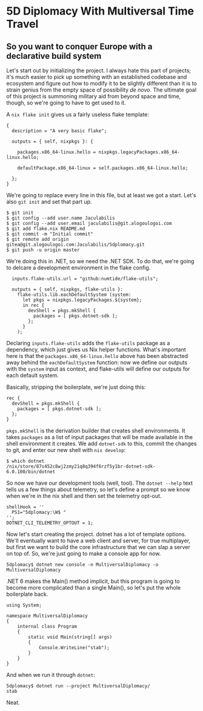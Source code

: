 # 5D Diplomacy With Multiversal Time Travel

## So you want to conquer Europe with a declarative build system

Let's start out by initializing the project. I always hate this part of projects; it's much easier to pick up something with an established codebase and ecosystem and figure out how to modify it to be slightly different than it is to strain genius from the empty space of possibility _de novo_. The ultimate goal of this project is summoning military aid from beyond space and time, though, so we're going to have to get used to it.

A `nix flake init` gives us a fairly useless flake template:

```
{
  description = "A very basic flake";

  outputs = { self, nixpkgs }: {

    packages.x86_64-linux.hello = nixpkgs.legacyPackages.x86_64-linux.hello;

    defaultPackage.x86_64-linux = self.packages.x86_64-linux.hello;

  };
}
```

We're going to replace every line in this file, but at least we got a start. Let's also `git init` and set that part up.

```
$ git init
$ git config --add user.name Jaculabilis
$ git config --add user.email jaculabilis@git.alogoulogoi.com
$ git add flake.nix README.md
$ git commit -m "Initial commit"
$ git remote add origin gitea@git.alogoulogoi.com:Jaculabilis/5dplomacy.git
$ git push -u origin master
```

We're doing this in .NET, so we need the .NET SDK. To do that, we're going to delcare a development environment in the flake config.

```
  inputs.flake-utils.url = "github:numtide/flake-utils";

  outputs = { self, nixpkgs, flake-utils }:
    flake-utils.lib.eachDefaultSystem (system:
      let pkgs = nixpkgs.legacyPackages.${system};
      in rec {
        devShell = pkgs.mkShell {
          packages = [ pkgs.dotnet-sdk ];
        };
      }
    );
```

Declaring `inputs.flake-utils` adds the `flake-utils` package as a dependency, which just gives us Nix helper functions. What's important here is that the `packages.x86_64-linux.hello` above has been abstracted away behind the `eachDefaultSystem` function: now we define our outputs with the `system` input as context, and flake-utils will define our outputs for each default system.

Basically, stripping the boilerplate, we're just doing this:

```
rec {
  devShell = pkgs.mkShell {
    packages = [ pkgs.dotnet-sdk ];
  };
}
```

`pkgs.mkShell` is the derivation builder that creates shell environments. It takes `packages` as a list of input packages that will be made available in the shell environment it creates. We add `dotnet-sdk` to this, commit the changes to git, and enter our new shell with `nix develop`:

```
$ which dotnet
/nix/store/87s452c8wj2zmy21q8q394f6rzf5y1br-dotnet-sdk-6.0.100/bin/dotnet
```

So now we have our development tools (well, tool). The `dotnet --help` text tells us a few things about telemetry, so let's define a prompt so we know when we're in the nix shell and then set the telemetry opt-out.

```
shellHook = ''
  PS1="5dplomacy:\W$ "
'';
DOTNET_CLI_TELEMETRY_OPTOUT = 1;
```

Now let's start creating the project. dotnet has a lot of template options. We'll eventually want to have a web client and server, for true multiplayer, but first we want to build the core infrastructure that we can slap a server on top of. So, we're just going to make a console app for now.

```
5dplomacy$ dotnet new console -n MultiversalDiplomacy -o MultiversalDiplomacy
```

.NET 6 makes the Main() method implicit, but this program is going to become more complicated than a single Main(), so let's put the whole boilerplate back.

```
using System;

namespace MultiversalDiplomacy
{
    internal class Program
    {
        static void Main(string[] args)
        {
            Console.WriteLine("stab");
        }
    }
}
```

And when we run it through `dotnet`:

```
5dplomacy$ dotnet run --project MultiversalDiplomacy/
stab
```

Neat.
